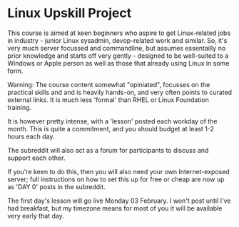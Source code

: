 # Linux Upskill Project

This course is aimed at keen beginners who aspire to get Linux-related jobs in industry - junior Linux sysadmin, devop-related work and similar. So, it's very much server focussed and commandline, but assumes essentailly no prior knowledge and starts off very gently - designed to be well-suited to a Windows or Apple person as well as those that already
using Linux in some form.

Warning: The course content somewhat "opiniated", focusses on the practical skills and  and is heavily hands-on, and very often points to curated external links. It is much less 'formal' than RHEL or Linux Foundation training.

It is however pretty intense, with a 'lesson' posted each workday of the month. This is quite a commitment, and you should budget at least 1-2 hours each day.

The subreddit will also act as a forum for participants to discuss and support each other.

If you're keen to do this, then you will also need your own Internet-exposed server; full
instructions on how to set this up for free or cheap are now up as 'DAY 0' posts in the
subreddit.

The first day's lesson will go live Monday 03 February. I won't post until I've had breakfast,
but my timezone means for most of you it will be available very early that day.
